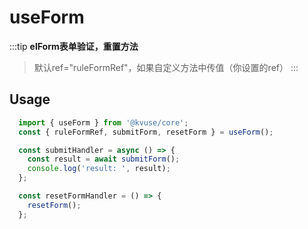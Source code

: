 # useForm

:::tip
**elForm表单验证，重置方法**
> 默认ref="ruleFormRef"，如果自定义方法中传值（你设置的ref）
:::

## Usage

```js
  import { useForm } from '@kvuse/core';
  const { ruleFormRef, submitForm, resetForm } = useForm();

  const submitHandler = async () => {
    const result = await submitForm();
    console.log('result: ', result);
  };

  const resetFormHandler = () => {
    resetForm();
  };

```
